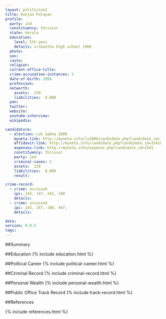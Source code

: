 ```yaml
---
layout: politician2
title: Kunjan Pulayan
profile: 
  party: ind
  constituency: thrissur
  state: kerala
  education: 
    level: 5th pass
    details: srikantha high school 1969
  photo: 
  sex: 
  caste: 
  religion: 
  current-office-title: 
  crime-accusation-instances: 2
  date-of-birth: 1958
  profession: 
  networth: 
    assets:  220
    liabilities:  8,000
  pan: 
  twitter: 
  website: 
  youtube-interview: 
  wikipedia: 

candidature: 
  - election: Lok Sabha 2009
    myneta-link: http://myneta.info/ls2009/candidate.php?candidate_id=1541
    affidavit-link: http://myneta.info/candidate.php?candidate_id=1541&scan=original
    expenses-link: http://myneta.info/expense.php?candidate_id=1541
    constituency: thrissur 
    party: ind
    criminal-cases: 2
    assets:  220
    liabilities:  8,000
    result:  

crime-record: 
  - crime: accussed
    ipc: 143, 147, 341, 188
    details:    
  - crime: accussed
    ipc: 143, 147, 188, 447,
    details:    

date: 
version: 0.0.5
tags: 
---
```

##Summary


##Education
{% include education.html %}


##Political Career
{% include political-career.html %}


##Criminal Record
{% include criminal-record.html %}


##Personal Wealth
{% include personal-wealth.html %}


##Public Office Track Record
{% include track-record.html %}


##References


{% include references.html %}
